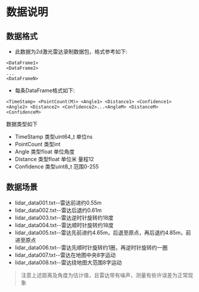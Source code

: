 # 数据说明
## 数据格式
- 此数据为2d激光雷达录制数据包，格式参考如下:

```
<DataFrame1>
<DataFrame2>
...
<DataFrameN>
```
- 每条DataFrame格式如下:
```
<TimeStamp> <PointCount(M)> <Angle1> <Distance1> <Confidence1> <Angle2> <Distance2> <Confidence2>...<AngleM> <DistanceM> <ConfidenceM>
```
数据类型如下
- TimeStamp    类型uint64_t   单位ns
- PointCount   类型int
- Angle        类型float      单位角度
- Distance     类型float      单位米 量程12
- Confidence   类型uint8_t    范围0-255

## 数据场景
- lidar_data001.txt--雷达前进约0.55m
- lidar_data002.txt--雷达后退约0.61m
- lidar_data003.txt--雷达逆时针旋转约18度
- lidar_data004.txt--雷达顺时针旋转约18度
- lidar_data005.txt--雷达先前进约4.65m，后退至原点，再后退约4.85m，前进至原点
- lidar_data006.txt--雷达先顺时针旋转约1圈，再逆时针旋转约一圈
- lidar_data007.txt--雷达在地图中央8字运动
- lidar_data008.txt--雷达绕地图大范围8字运动
>注意上述距离及角度为估计值，且雷达带有噪声，测量有些许误差为正常现象